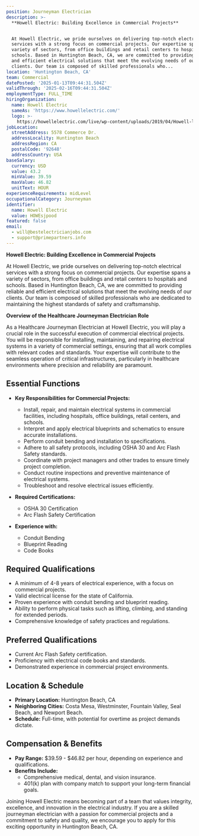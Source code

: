 ```yaml
---
position: Journeyman Electrician
description: >-
  **Howell Electric: Building Excellence in Commercial Projects**


  At Howell Electric, we pride ourselves on delivering top-notch electrical
  services with a strong focus on commercial projects. Our expertise spans a
  variety of sectors, from office buildings and retail centers to hospitals and
  schools. Based in Huntington Beach, CA, we are committed to providing reliable
  and efficient electrical solutions that meet the evolving needs of our
  clients. Our team is composed of skilled professionals who...
location: 'Huntington Beach, CA'
team: Commercial
datePosted: '2025-01-13T09:44:31.504Z'
validThrough: '2025-02-16T09:44:31.504Z'
employmentType: FULL_TIME
hiringOrganization:
  name: Howell Electric
  sameAs: 'https://www.howellelectric.com/'
  logo: >-
    https://howellelectric.com/live/wp-content/uploads/2019/04/Howell-logo-img.png
jobLocation:
  streetAddress: 5578 Commerce Dr.
  addressLocality: Huntington Beach
  addressRegion: CA
  postalCode: '92648'
  addressCountry: USA
baseSalary:
  currency: USD
  value: 43.2
  minValue: 39.59
  maxValue: 46.82
  unitText: HOUR
experienceRequirements: midLevel
occupationalCategory: Journeyman
identifier:
  name: Howell Electric
  value: HOWEsjpood
featured: false
email:
  - will@bestelectricianjobs.com
  - support@primepartners.info
---
```




**Howell Electric: Building Excellence in Commercial Projects**

At Howell Electric, we pride ourselves on delivering top-notch electrical services with a strong focus on commercial projects. Our expertise spans a variety of sectors, from office buildings and retail centers to hospitals and schools. Based in Huntington Beach, CA, we are committed to providing reliable and efficient electrical solutions that meet the evolving needs of our clients. Our team is composed of skilled professionals who are dedicated to maintaining the highest standards of safety and craftsmanship.

**Overview of the Healthcare Journeyman Electrician Role**

As a Healthcare Journeyman Electrician at Howell Electric, you will play a crucial role in the successful execution of commercial electrical projects. You will be responsible for installing, maintaining, and repairing electrical systems in a variety of commercial settings, ensuring that all work complies with relevant codes and standards. Your expertise will contribute to the seamless operation of critical infrastructures, particularly in healthcare environments where precision and reliability are paramount.

## Essential Functions

- **Key Responsibilities for Commercial Projects:**  
  - Install, repair, and maintain electrical systems in commercial facilities, including hospitals, office buildings, retail centers, and schools.
  - Interpret and apply electrical blueprints and schematics to ensure accurate installations.
  - Perform conduit bending and installation to specifications.
  - Adhere to all safety protocols, including OSHA 30 and Arc Flash Safety standards.
  - Coordinate with project managers and other trades to ensure timely project completion.
  - Conduct routine inspections and preventive maintenance of electrical systems.
  - Troubleshoot and resolve electrical issues efficiently.

- **Required Certifications:**  
  - OSHA 30 Certification
  - Arc Flash Safety Certification

- **Experience with:**  
  - Conduit Bending
  - Blueprint Reading
  - Code Books

## Required Qualifications

- A minimum of 4-8 years of electrical experience, with a focus on commercial projects.
- Valid electrical license for the state of California.
- Proven experience with conduit bending and blueprint reading.
- Ability to perform physical tasks such as lifting, climbing, and standing for extended periods.
- Comprehensive knowledge of safety practices and regulations.

## Preferred Qualifications

- Current Arc Flash Safety certification.
- Proficiency with electrical code books and standards.
- Demonstrated experience in commercial project environments.

## Location & Schedule

- **Primary Location:** Huntington Beach, CA
- **Neighboring Cities:** Costa Mesa, Westminster, Fountain Valley, Seal Beach, and Newport Beach.
- **Schedule:** Full-time, with potential for overtime as project demands dictate.

## Compensation & Benefits

- **Pay Range:** $39.59 - $46.82 per hour, depending on experience and qualifications.
- **Benefits Include:**
  - Comprehensive medical, dental, and vision insurance.
  - 401(k) plan with company match to support your long-term financial goals.

Joining Howell Electric means becoming part of a team that values integrity, excellence, and innovation in the electrical industry. If you are a skilled journeyman electrician with a passion for commercial projects and a commitment to safety and quality, we encourage you to apply for this exciting opportunity in Huntington Beach, CA.
